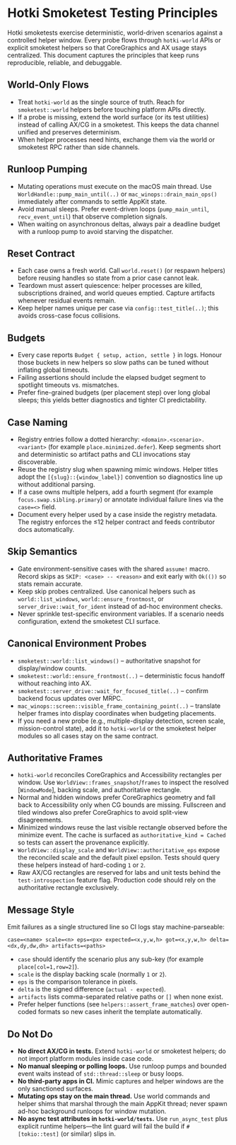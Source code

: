 # Hotki Smoketest Testing Principles

Hotki smoketests exercise deterministic, world-driven scenarios against a controlled helper window.
Every probe flows through `hotki-world` APIs or explicit smoketest helpers so that CoreGraphics and AX
usage stays centralized. This document captures the principles that keep runs reproducible, reliable,
and debuggable.

## World-Only Flows
- Treat `hotki-world` as the single source of truth. Reach for `smoketest::world` helpers before
  touching platform APIs directly.
- If a probe is missing, extend the world surface (or its test utilities) instead of calling AX/CG in
  a smoketest. This keeps the data channel unified and preserves determinism.
- When helper processes need hints, exchange them via the world or smoketest RPC rather than side
  channels.

## Runloop Pumping
- Mutating operations must execute on the macOS main thread. Use
  `WorldHandle::pump_main_until(..)` or `mac_winops::drain_main_ops()` immediately after commands to
  settle AppKit state.
- Avoid manual sleeps. Prefer event-driven loops (`pump_main_until`, `recv_event_until`) that observe
  completion signals.
- When waiting on asynchronous deltas, always pair a deadline budget with a runloop pump to avoid
  starving the dispatcher.

## Reset Contract
- Each case owns a fresh world. Call `world.reset()` (or respawn helpers) before reusing handles so
  state from a prior case cannot leak.
- Teardown must assert quiescence: helper processes are killed, subscriptions drained, and world
  queues emptied. Capture artifacts whenever residual events remain.
- Keep helper names unique per case via `config::test_title(..)`; this avoids cross-case focus
  collisions.

## Budgets
- Every case reports `Budget { setup, action, settle }` in logs. Honour those buckets in new helpers
  so slow paths can be tuned without inflating global timeouts.
- Failing assertions should include the elapsed budget segment to spotlight timeouts vs. mismatches.
- Prefer fine-grained budgets (per placement step) over long global sleeps; this yields better
  diagnostics and tighter CI predictability.

## Case Naming
- Registry entries follow a dotted hierarchy: `<domain>.<scenario>.<variant>` (for example
  `place.minimized.defer`). Keep segments short and deterministic so artifact paths and CLI invocations
  stay discoverable.
- Reuse the registry slug when spawning mimic windows. Helper titles adopt the
  `[{slug}::{window_label}]` convention so diagnostics line up without additional parsing.
- If a case owns multiple helpers, add a fourth segment (for example
  `focus.swap.sibling.primary`) or annotate individual failure lines via the `case=<>` field.
- Document every helper used by a case inside the registry metadata. The registry enforces the
  ≤12 helper contract and feeds contributor docs automatically.

## Skip Semantics
- Gate environment-sensitive cases with the shared `assume!` macro. Record skips as
  `SKIP: <case> -- <reason>` and exit early with `Ok(())` so stats remain accurate.
- Keep skip probes centralized. Use canonical helpers such as `world::list_windows`,
  `world::ensure_frontmost`, or `server_drive::wait_for_ident` instead of ad-hoc environment checks.
- Never sprinkle test-specific environment variables. If a scenario needs configuration, extend the
  smoketest CLI surface.

## Canonical Environment Probes
- `smoketest::world::list_windows()` – authoritative snapshot for display/window counts.
- `smoketest::world::ensure_frontmost(..)` – deterministic focus handoff without reaching into AX.
- `smoketest::server_drive::wait_for_focused_title(..)` – confirm backend focus updates over MRPC.
- `mac_winops::screen::visible_frame_containing_point(..)` – translate helper frames into display
  coordinates when budgeting placements.
- If you need a new probe (e.g., multiple-display detection, screen scale, mission-control state),
  add it to `hotki-world` or the smoketest helper modules so all cases stay on the same contract.

## Authoritative Frames
- `hotki-world` reconciles CoreGraphics and Accessibility rectangles per window. Use
  `WorldView::frames_snapshot`/`frames` to inspect the resolved [`WindowMode`], backing scale, and
  authoritative rectangle.
- Normal and hidden windows prefer CoreGraphics geometry and fall back to Accessibility only when
  CG bounds are missing. Fullscreen and tiled windows also prefer CoreGraphics to avoid split-view
  disagreements.
- Minimized windows reuse the last visible rectangle observed before the minimize event. The cache
  is surfaced as `authoritative_kind = Cached` so tests can assert the provenance explicitly.
- `WorldView::display_scale` and `WorldView::authoritative_eps` expose the reconciled scale and the
  default pixel epsilon. Tests should query these helpers instead of hard-coding `1` or `2`.
- Raw AX/CG rectangles are reserved for labs and unit tests behind the `test-introspection`
  feature flag. Production code should rely on the authoritative rectangle exclusively.

## Message Style
Emit failures as a single structured line so CI logs stay machine-parseable:

```
case=<name> scale=<n> eps=<px> expected=<x,y,w,h> got=<x,y,w,h> delta=<dx,dy,dw,dh> artifacts=<paths>
```

- `case` should identify the scenario plus any sub-key (for example `place[col=1,row=2]`).
- `scale` is the display backing scale (normally `1` or `2`).
- `eps` is the comparison tolerance in pixels.
- `delta` is the signed difference (`actual - expected`).
- `artifacts` lists comma-separated relative paths or `[]` when none exist.
- Prefer helper functions (see `helpers::assert_frame_matches`) over open-coded formats so new cases
  inherit the template automatically.

## Do Not Do
- **No direct AX/CG in tests.** Extend `hotki-world` or smoketest helpers; do not import platform
  modules inside case code.
- **No manual sleeping or polling loops.** Use runloop pumps and bounded event waits instead of
  `std::thread::sleep` or busy loops.
- **No third-party apps in CI.** Mimic captures and helper windows are the only sanctioned surfaces.
- **Mutating ops stay on the main thread.** Use world commands and helper shims that marshal through
  the main AppKit thread; never spawn ad-hoc background runloops for window mutation.
- **No async test attributes in `hotki-world/tests`.** Use `run_async_test` plus explicit runtime
  helpers—the lint guard will fail the build if `#[tokio::test]` (or similar) slips in.
